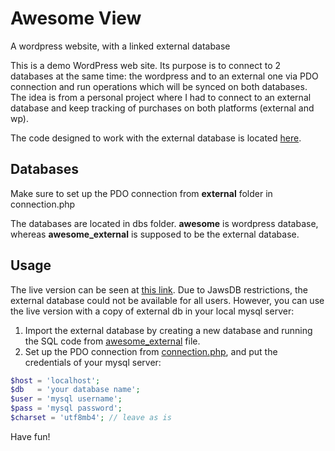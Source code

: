 # Awesome View
A wordpress website, with a linked external database

This is a demo WordPress web site. 
Its purpose is to connect to 2 databases at the same time: the wordpress and to an external one via PDO connection and run operations which will be synced on both databases.
The idea is from a personal project where I had to connect to an external database and keep tracking of purchases on both platforms (external and wp).

The code designed to work with the external database is located [here](./wp-content/themes/envo-blog/external).

## Databases

Make sure to set up the PDO connection from <b>external</b> folder in connection.php 

The databases are located in dbs folder. <b>awesome</b> is wordpress database, whereas <b>awesome_external</b> is supposed to be the external database.

## Usage

The live version can be seen at [this link](https://awesome-view.000webhostapp.com/).
Due to JawsDB restrictions, the external database could not be available for all users. 
However, you can use the live version with a copy of external db in your local mysql server:

1. Import the external database by creating a new database and running the SQL code from [awesome_external](./dbs/awesome_external.sql) file.
2. Set up the PDO connection from [connection.php](./wp-content/themes/envo-blog/external/connection.php), and put the credentials of your mysql server:
``` php
$host = 'localhost'; 
$db   = 'your database name';
$user = 'mysql username';
$pass = 'mysql password';
$charset = 'utf8mb4'; // leave as is
```

Have fun!
